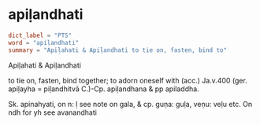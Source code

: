 # apiḷandhati

``` toml
dict_label = "PTS"
word = "apiḷandhati"
summary = "Apiḷahati & Apiḷandhati to tie on, fasten, bind to"
```

Apiḷahati & Apiḷandhati

to tie on, fasten, bind together; to adorn oneself with (acc.) Ja.v.400 (ger. apiḷayha = piḷandhitvā C.)\-Cp. apiḷandhana & pp apiladdha.

Sk. apinahyati, on n: ḷ see note on gala, & cp. guṇa: guḷa, veṇu: veḷu etc. On ndh for yh see avanandhati

